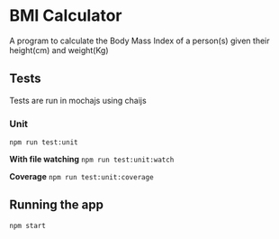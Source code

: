 # BMI Calculator
A program to calculate the Body Mass Index of a person(s) given their height(cm) and weight(Kg)

## Tests
Tests are run in mochajs using chaijs
### Unit
`npm run test:unit`

**With file watching**
`npm run test:unit:watch`

**Coverage**
`npm run test:unit:coverage`

## Running the app
`npm start`